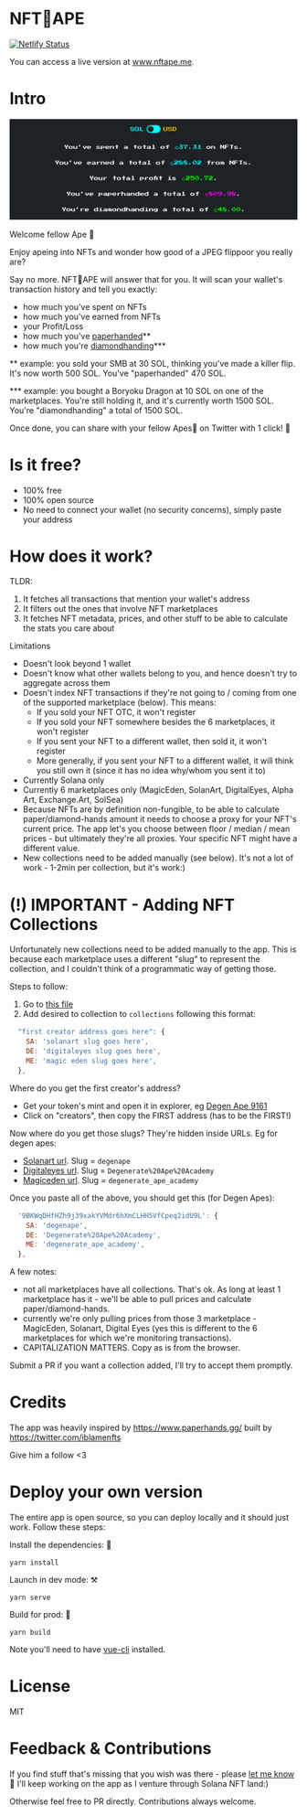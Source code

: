 # NFT🍌APE
[![Netlify Status](https://api.netlify.com/api/v1/badges/43f18aba-ab21-4650-b280-f4540836deb9/deploy-status)](https://app.netlify.com/sites/eloquent-nightingale-fb73a6/deploys)

You can access a live version at www.nftape.me.

# Intro
![nftape](./public/example.png)

Welcome fellow Ape 👋

Enjoy apeing into NFTs and wonder how good of a JPEG flippoor you really are?

Say no more. NFT🍌APE will answer that for you. It will scan your wallet's transaction history and tell you exactly:

- how much you've spent on NFTs
- how much you've earned from NFTs
- your Profit/Loss
- how much you've [paperhanded](https://mywallst.com/blog/what-does-paper-hands-mean/)**
- how much you're [diamondhanding](https://mywallst.com/blog/what-does-diamond-hands-mean/)***

** example: you sold your SMB at 30 SOL, thinking you've made a killer flip. It's now worth 500 SOL. You've "paperhanded" 470 SOL.

*** example: you bought a Boryoku Dragon at 10 SOL on one of the marketplaces. You're still holding it, and it's currently worth 1500 SOL. You're "diamondhanding" a total of 1500 SOL.

Once done, you can share with your fellow Apes🍌 on Twitter with 1 click! 🚀

# Is it free?
- 100% free
- 100% open source
- No need to connect your wallet (no security concerns), simply paste your address

# How does it work?
TLDR:
1. It fetches all transactions that mention your wallet's address
2. It filters out the ones that involve NFT marketplaces
3. It fetches NFT metadata, prices, and other stuff to be able to calculate the stats you care about

Limitations
- Doesn't look beyond 1 wallet
- Doesn't know what other wallets belong to you, and hence doesn't try to aggregate across them
- Doesn't index NFT transactions if they're not going to / coming from one of the supported marketplace (below). This means:
    - If you sold your NFT OTC, it won't register
    - If you sold your NFT somewhere besides the 6 marketplaces, it won't register
    - If you sent your NFT to a different wallet, then sold it, it won't register 
    - More generally, if you sent your NFT to a different wallet, it will think you still own it (since it has no idea why/whom you sent it to)
- Currently Solana only
- Currently 6 marketplaces only (MagicEden, SolanArt, DigitalEyes, Alpha Art, Exchange.Art, SolSea)
- Because NFTs are by definition non-fungible, to be able to calculate paper/diamond-hands amount it needs to choose a proxy for your NFT's current price. The app let's you choose between floor / median / mean prices - but ultimately they're all proxies. Your specific NFT might have a different value.
- New collections need to be added manually (see below). It's not a lot of work - 1-2min per collection, but it's work:)

# (!) IMPORTANT - Adding NFT Collections
Unfortunately new collections need to be added manually to the app. This is because each marketplace uses a different "slug" to represent the collection, and I couldn't think of a programmatic way of getting those.

Steps to follow:
1. Go to [this file](https://github.com/ilmoi/nftape.me/blob/main/src/common/marketplaces/mpCollections.ts)
2. Add desired to collection to `collections` following this format:
```js
  "first creator address goes here": {
    SA: 'solanart slug goes here',
    DE: 'digitaleyes slug goes here',
    ME: 'magic eden slug goes here',
  },
```
Where do you get the first creator's address?
- Get your token's mint and open it in explorer, eg [Degen Ape 9161](https://explorer.solana.com/address/GUFMMLQ2tAaf4aLgzSvFQLvQhKD2jY22XmGZuPLEwvM3)
- Click on "creators", then copy the FIRST address (has to be the FIRST!)

Now where do you get those slugs? They're hidden inside URLs. Eg for degen apes:
- [Solanart url](https://solanart.io/collections/degenape). Slug = `degenape`
- [Digitaleyes url](https://digitaleyes.market/collections/Degenerate%20Ape%20Academy). Slug = `Degenerate%20Ape%20Academy`
- [Magiceden url](https://magiceden.io/marketplace/degenerate_ape_academy). Slug = `degenerate_ape_academy`

Once you paste all of the above, you should get this (for Degen Apes):
```js
  '9BKWqDHfHZh9j39xakYVMdr6hXmCLHH5VfCpeq2idU9L': {
    SA: 'degenape',
    DE: 'Degenerate%20Ape%20Academy',
    ME: 'degenerate_ape_academy',
  },
```

A few notes:
- not all marketplaces have all collections. That's ok. As long at least 1 marketplace has it - we'll be able to pull prices and calculate paper/diamond-hands.
- currently we're only pulling prices from those 3 marketplace - MagicEden, Solanart, Digital Eyes (yes this is different to the 6 marketplaces for which we're monitoring transactions).
- CAPITALIZATION MATTERS. Copy as is from the browser.

Submit a PR if you want a collection added, I'll try to accept them promptly.

# Credits
The app was heavily inspired by https://www.paperhands.gg/ built by https://twitter.com/iblamenfts

Give him a follow <3

# Deploy your own version
The entire app is open source, so you can deploy locally and it should just work. Follow these steps:

Install the dependencies: 💽
```
yarn install
```
Launch in dev mode: ⚒️
```
yarn serve
```
Build for prod: 🚀
```
yarn build
```

Note you'll need to have [vue-cli](https://cli.vuejs.org/guide/installation.html) installed.

# License
MIT

# Feedback & Contributions
If you find stuff that's missing that you wish was there - please [let me know](https://twitter.com/_ilmoi) 🙏 I'll keep working on the app as I venture through Solana NFT land:)

Otherwise feel free to PR directly. Contributions always welcome.
